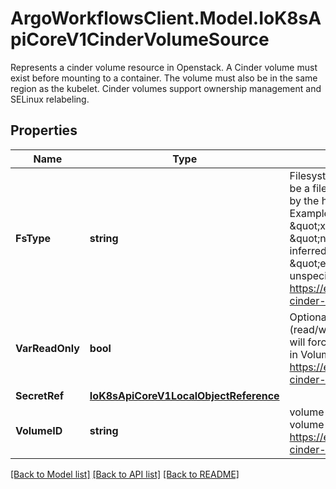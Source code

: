 # ArgoWorkflowsClient.Model.IoK8sApiCoreV1CinderVolumeSource
Represents a cinder volume resource in Openstack. A Cinder volume must exist before mounting to a container. The volume must also be in the same region as the kubelet. Cinder volumes support ownership management and SELinux relabeling.

## Properties

Name | Type | Description | Notes
------------ | ------------- | ------------- | -------------
**FsType** | **string** | Filesystem type to mount. Must be a filesystem type supported by the host operating system. Examples: \&quot;ext4\&quot;, \&quot;xfs\&quot;, \&quot;ntfs\&quot;. Implicitly inferred to be \&quot;ext4\&quot; if unspecified. More info: https://examples.k8s.io/mysql-cinder-pd/README.md | [optional] 
**VarReadOnly** | **bool** | Optional: Defaults to false (read/write). ReadOnly here will force the ReadOnly setting in VolumeMounts. More info: https://examples.k8s.io/mysql-cinder-pd/README.md | [optional] 
**SecretRef** | [**IoK8sApiCoreV1LocalObjectReference**](IoK8sApiCoreV1LocalObjectReference.md) |  | [optional] 
**VolumeID** | **string** | volume id used to identify the volume in cinder. More info: https://examples.k8s.io/mysql-cinder-pd/README.md | 

[[Back to Model list]](../README.md#documentation-for-models) [[Back to API list]](../README.md#documentation-for-api-endpoints) [[Back to README]](../README.md)

